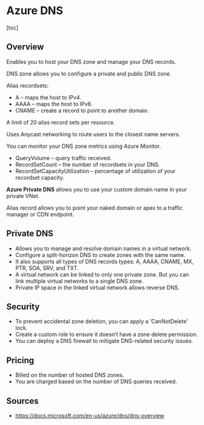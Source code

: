 # Azure DNS

[toc]

## Overview

Enables you to host your DNS zone and manage your DNS records.

DNS zone allows you to configure a private and public DNS zone.

Alias recordsets:

- A – maps the host to IPv4.
- AAAA – maps the host to IPv6.
- CNAME – create a record to point to another domain.

A limit of 20 alias record sets per resource.

Uses Anycast networking to route users to the closest name servers.

You can monitor your DNS zone metrics using Azure Monitor.

- QueryVolume – query traffic received.
- RecordSetCount – the number of recordsets in your DNS.
- RecordSetCapacityUtilization – percentage of utilization of your recordset capacity.

**Azure Private DNS** allows you to use your custom domain name in your private VNet.

Alias record allows you to point your naked domain or apex to a traffic manager or CDN endpoint.

## Private DNS

- Allows you to manage and resolve domain names in a virtual network.
- Configure a split-horizon DNS to create zones with the same name.
- It also supports all types of DNS records types: A, AAAA, CNAME, MX, PTR, SOA, SRV, and TXT.
- A virtual network can be linked to only one private zone. But you can link multiple virtual networks to a single DNS zone.
- Private IP space in the linked virtual network allows reverse DNS.

## Security

- To prevent accidental zone deletion, you can apply a ‘CanNotDelete’ lock.
- Create a custom role to ensure it doesn’t have a zone delete permission.
- You can deploy a DNS firewall to mitigate DNS-related security issues.

## Pricing

- Billed on the number of hosted DNS zones.
- You are charged based on the number of DNS queries received.

## Sources     

- https://docs.microsoft.com/en-us/azure/dns/dns-overview